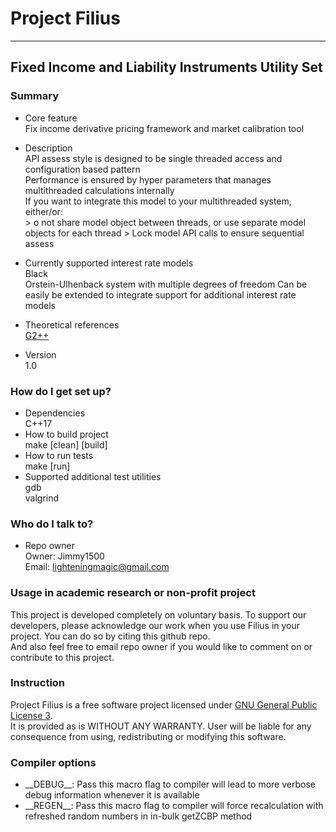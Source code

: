 # Project Filius #
----

## Fixed Income and Liability Instruments Utility Set ##

### Summary ###

* Core feature  
	Fix income derivative pricing framework and market calibration tool

* Description  
    API assess style is designed to be single threaded access and configuration based pattern  
    Performance is ensured by hyper parameters that manages multithreaded calculations internally  
    If you want to integrate this model to your multithreaded system, either/or:  
      > o not share model object between threads, or use separate model objects for each thread
      > Lock model API calls to ensure sequential assess

* Currently supported interest rate models  
    Black  
    Orstein-Ulhenback system with multiple degrees of freedom
    Can be easily be extended to integrate support for additional interest rate models  

* Theoretical references  
    [G2++](http://www.dm.unibo.it/~pascucci/web/Ricerca/PDF/difra.pdf)

* Version  
	1.0

### How do I get set up? ###

* Dependencies  
    C++17
* How to build project  
    make [clean] [build]
* How to run tests  
    make [run]
* Supported additional test utilities  
    gdb  
    valgrind

### Who do I talk to? ###

* Repo owner  
	Owner: Jimmy1500  
    Email: lighteningmagic@gmail.com

### Usage in academic research or non-profit project ###

This project is developed completely on voluntary basis.
To support our developers, please acknowledge our work when you use Filius in your project.
You can do so by citing this github repo.  
And also feel free to email repo owner if you would like to comment on or contribute to this project.

### Instruction ###

Project Filius is a free software project licensed under [GNU General Public License 3](LICENSE).  
It is provided as is WITHOUT ANY WARRANTY.
User will be liable for any consequence from using, redistributing or modifying this software.

### Compiler options ###
* \_\_DEBUG\_\_: Pass this macro flag to compiler will lead to more verbose debug information whenever it is available
* \_\_REGEN\_\_: Pass this macro flag to compiler will force recalculation with refreshed random numbers in in-bulk getZCBP method
